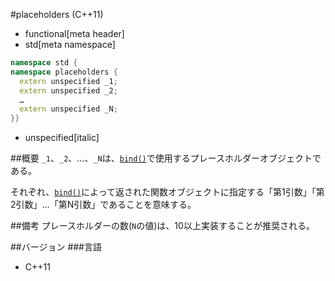 #placeholders (C++11)
* functional[meta header]
* std[meta namespace]

```cpp
namespace std {
namespace placeholders {
  extern unspecified _1;
  extern unspecified _2;
  …
  extern unspecified _N;
}}
```
* unspecified[italic]

##概要
`_1`、`_2`、…、`_N`は、[`bind()`](./bind.md)で使用するプレースホルダーオブジェクトである。

それぞれ、[`bind()`](./bind.md)によって返された関数オブジェクトに指定する「第1引数」「第2引数」…「第N引数」であることを意味する。


##備考
プレースホルダーの数(`N`の値)は、10以上実装することが推奨される。


##バージョン
###言語
- C++11

